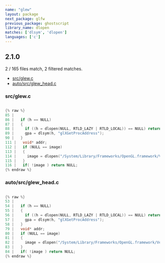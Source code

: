 ```yaml
---
name: "glew"
layout: package
next_package: glfw
previous_package: ghostscript
library_name: dlopen
matches: ['dlsym', 'dlopen']
languages: ['c']
---
```

## 2.1.0
2 / 165 files match, 2 filtered matches.

 - [src/glew.c](#srcglewc)
 - [auto/src/glew_head.c](#autosrcglew_headc)

### src/glew.c

```c

{% raw %}
85 | 
86 |   if (h == NULL)
87 |   {
88 |     if ((h = dlopen(NULL, RTLD_LAZY | RTLD_LOCAL)) == NULL) return NULL;
89 |     gpa = dlsym(h, "glXGetProcAddress");
90 |   }
111 |   void* addr;
112 |   if (NULL == image)
113 |   {
114 |     image = dlopen("/System/Library/Frameworks/OpenGL.framework/Versions/Current/OpenGL", RTLD_LAZY);
115 |   }
116 |   if( !image ) return NULL;
{% endraw %}

```
### auto/src/glew_head.c

```c

{% raw %}
53 | 
54 |   if (h == NULL)
55 |   {
56 |     if ((h = dlopen(NULL, RTLD_LAZY | RTLD_LOCAL)) == NULL) return NULL;
57 |     gpa = dlsym(h, "glXGetProcAddress");
58 |   }
79 |   void* addr;
80 |   if (NULL == image)
81 |   {
82 |     image = dlopen("/System/Library/Frameworks/OpenGL.framework/Versions/Current/OpenGL", RTLD_LAZY);
83 |   }
84 |   if( !image ) return NULL;
{% endraw %}

```